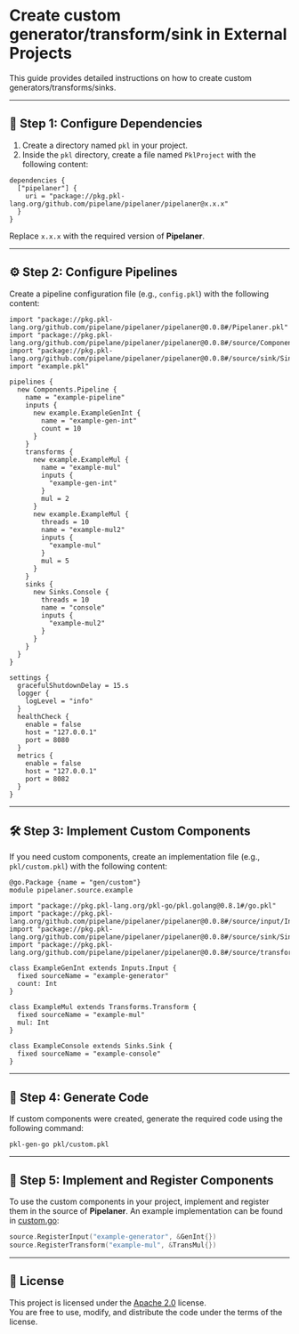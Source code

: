 
# **Create custom generator/transform/sink in External Projects**

This guide provides detailed instructions on how to create custom generators/transforms/sinks.

---

## 📂 **Step 1: Configure Dependencies**

1. Create a directory named `pkl` in your project.
2. Inside the `pkl` directory, create a file named `PklProject` with the following content:

```pkl
dependencies {
  ["pipelaner"] {
    uri = "package://pkg.pkl-lang.org/github.com/pipelane/pipelaner/pipelaner@x.x.x"
  }
}
```

Replace `x.x.x` with the required version of **Pipelaner**.

---

## ⚙️ **Step 2: Configure Pipelines**

Create a pipeline configuration file (e.g., `config.pkl`) with the following content:

```pkl
import "package://pkg.pkl-lang.org/github.com/pipelane/pipelaner/pipelaner@0.0.8#/Pipelaner.pkl"
import "package://pkg.pkl-lang.org/github.com/pipelane/pipelaner/pipelaner@0.0.8#/source/Components.pkl"
import "package://pkg.pkl-lang.org/github.com/pipelane/pipelaner/pipelaner@0.0.8#/source/sink/Sinks.pkl"
import "example.pkl"

pipelines {
  new Components.Pipeline {
    name = "example-pipeline"
    inputs {
      new example.ExampleGenInt {
        name = "example-gen-int"
        count = 10
      }
    }
    transforms {
      new example.ExampleMul {
        name = "example-mul"
        inputs {
          "example-gen-int"
        }
        mul = 2
      }
      new example.ExampleMul {
        threads = 10
        name = "example-mul2"
        inputs {
          "example-mul"
        }
        mul = 5
      }
    }
    sinks {
      new Sinks.Console {
        threads = 10
        name = "console"
        inputs {
          "example-mul2"
        }
      }
    }
  }
}

settings {
  gracefulShutdownDelay = 15.s
  logger {
    logLevel = "info"
  }
  healthCheck {
    enable = false
    host = "127.0.0.1"
    port = 8080
  }
  metrics {
    enable = false
    host = "127.0.0.1"
    port = 8082
  }
}
```

---

## 🛠 **Step 3: Implement Custom Components**

If you need custom components, create an implementation file (e.g., `pkl/custom.pkl`) with the following content:

```pkl
@go.Package {name = "gen/custom"}
module pipelaner.source.example

import "package://pkg.pkl-lang.org/pkl-go/pkl.golang@0.8.1#/go.pkl"
import "package://pkg.pkl-lang.org/github.com/pipelane/pipelaner/pipelaner@0.0.8#/source/input/Inputs.pkl"
import "package://pkg.pkl-lang.org/github.com/pipelane/pipelaner/pipelaner@0.0.8#/source/sink/Sinks.pkl"
import "package://pkg.pkl-lang.org/github.com/pipelane/pipelaner/pipelaner@0.0.8#/source/transform/Transforms.pkl"

class ExampleGenInt extends Inputs.Input {
  fixed sourceName = "example-generator"
  count: Int
}

class ExampleMul extends Transforms.Transform {
  fixed sourceName = "example-mul"
  mul: Int
}

class ExampleConsole extends Sinks.Sink {
  fixed sourceName = "example-console"
}
```

---

## 🔧 **Step 4: Generate Code**

If custom components were created, generate the required code using the following command:

```shell
pkl-gen-go pkl/custom.pkl
```

---

## 🚀 **Step 5: Implement and Register Components**

To use the custom components in your project, implement and register them in the source of **Pipelaner**. An example implementation can be found in [custom.go](https://github.com/pipelane/pipelaner/tree/main/example/custom/custom.go):

```go
source.RegisterInput("example-generator", &GenInt{})
source.RegisterTransform("example-mul", &TransMul{})
```

---

## 📜 **License**

This project is licensed under the [Apache 2.0](https://github.com/pipelane/pipelaner/blob/main/LICENSE) license.  
You are free to use, modify, and distribute the code under the terms of the license.
